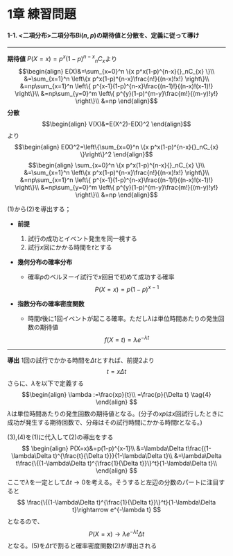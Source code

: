 <script>
MathJax = { 
    tex: {
    inlineMath: [            
    ['$', '$'],
    ['\\(', '\\)']
    ] }
};
</script>
<script id="MathJax-script" async src="https://cdn.jsdelivr.net/npm/mathjax@3/es5/tex-mml-chtml.js"></script>

# 1章 練習問題
#### 1-1. <二項分布>二項分布$Bi(n,p)$の期待値と分散を、定義に従って導け 
---
**期待値**
$P(X=x)=p^x(1-p)^{n-x}{}_nC_{x}$より
$$\begin{align}
E(X)&=\sum_{x=0}^n \{x p^x(1-p)^{n-x}{}_nC_{x} \}\\
    &=\sum_{x=1}^n \left\{x p^x(1-p)^{n-x}\frac{n!}{(n-x)!x!} \right\}\\
    &=np\sum_{x=1}^n \left\{ p^{x-1}(1-p)^{n-x}\frac{(n-1)!}{(n-x)!(x-1)!} \right\}\\
    &=np\sum_{y=0}^m \left\{ p^{y}(1-p)^{m-y}\frac{m!}{(m-y)!y!} \right\}\\
    &=np
\end{align}$$
**分散**
$$\begin{align}
V(X)&=E(X^2)-E(X)^2
\end{align}$$
より
$$\begin{align}
E(X)^2=\left\{\sum_{x=0}^n \{x p^x(1-p)^{n-x}{}_nC_{x} \}\right\}^2
\end{align}$$
$$\begin{align}
\sum_{x=0}^n \{x p^x(1-p)^{n-x}{}_nC_{x} \}\\
    &=\sum_{x=1}^n \left\{x p^x(1-p)^{n-x}\frac{n!}{(n-x)!x!} \right\}\\
    &=np\sum_{x=1}^n \left\{ p^{x-1}(1-p)^{n-x}\frac{(n-1)!}{(n-x)!(x-1)!} \right\}\\
    &=np\sum_{y=0}^m \left\{ p^{y}(1-p)^{m-y}\frac{m!}{(m-y)!y!} \right\}\\
    &=np
\end{align}$$

(1)から(2)を導出する；
- **前提**
    1. 試行の成功とイベント発生を同一視する
    2. 試行$x$回にかかる時間を$t$とする

- **幾何分布の確率分布**
    - 確率$p$のベルヌーイ試行で$x$回目で初めて成功する確率
$$
P(X=x)=p(1-p)^{x-1}   \tag{1}
$$
- **指数分布の確率密度関数**
    - 時間$t$後に1回イベントが起こる確率。ただし$\lambda$は単位時間あたりの発生回数の期待値
$$
f(X=t)=\lambda e^{-\lambda t}   \tag{2}
$$

----
**導出**
1回の試行でかかる時間を$\Delta t$とすれば、前提2より
$$
t = x\Delta t \tag{3}
$$
さらに、$\lambda$を以下で定義する
$$\begin{align}
\lambda  :=\frac{xp}{t}\\
          =\frac{p}{\Delta t}   \tag{4}
\end{align}
$$
$\lambda$は単位時間あたりの発生回数の期待値となる。(分子の$xp$は$x$回試行したときに成功が発生する期待回数で、分母はその試行時間にかかる時間$t$となる。)

(3),(4)を(1)に代入して(2)の導出をする
$$
\begin{align}
P(X=x)&=p(1-p)^{x-1}\\
      &=\lambda\Delta t\frac{(1-\lambda\Delta t)^{\frac{t}{\Delta t}}}{1-\lambda\Delta t}\\
      &=\lambda\Delta t\frac{\{(1-\lambda\Delta t)^{\frac{1}{\Delta t}}\}^t}{1-\lambda\Delta t}\\
\end{align}
$$
ここで$\lambda$を一定として$\Delta t \rightarrow 0$を考える。そうすると左辺の分数のパートに注目すると
$$
\frac{\{(1-\lambda\Delta t)^{\frac{1}{\Delta t}}\}^t}{1-\lambda\Delta t}\rightarrow e^{-\lambda t}
$$
となるので、
$$
P(X=x)\rightarrow  \lambda e^{-\lambda t} \Delta t \tag{5}
$$
となる。(5)を$\Delta t$で割ると確率密度関数(2)が導出される
